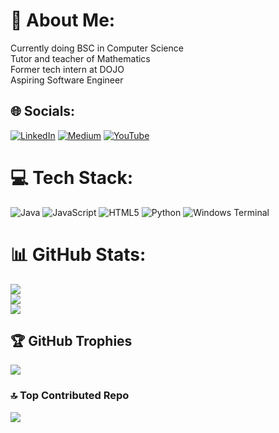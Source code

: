 # 💫 About Me:
Currently doing BSC in Computer Science<br>Tutor and teacher of Mathematics<br>Former tech intern at DOJO<br>Aspiring Software Engineer<br>


## 🌐 Socials:
[![LinkedIn](https://img.shields.io/badge/LinkedIn-%230077B5.svg?logo=linkedin&logoColor=white)](https://linkedin.com/in/tuhinshaikhh) [![Medium](https://img.shields.io/badge/Medium-12100E?logo=medium&logoColor=white)](https://medium.com/@tuhinshaikhh) [![YouTube](https://img.shields.io/badge/YouTube-%23FF0000.svg?logo=YouTube&logoColor=white)](https://youtube.com/@tuhinshaikh) 

# 💻 Tech Stack:
![Java](https://img.shields.io/badge/java-%23ED8B00.svg?style=for-the-badge&logo=openjdk&logoColor=white) ![JavaScript](https://img.shields.io/badge/javascript-%23323330.svg?style=for-the-badge&logo=javascript&logoColor=%23F7DF1E) ![HTML5](https://img.shields.io/badge/html5-%23E34F26.svg?style=for-the-badge&logo=html5&logoColor=white) ![Python](https://img.shields.io/badge/python-3670A0?style=for-the-badge&logo=python&logoColor=ffdd54) ![Windows Terminal](https://img.shields.io/badge/Windows%20Terminal-%234D4D4D.svg?style=for-the-badge&logo=windows-terminal&logoColor=white)
# 📊 GitHub Stats:
![](https://github-readme-stats.vercel.app/api?username=TU8IN&theme=dark&hide_border=true&include_all_commits=true&count_private=true)<br/>
![](https://github-readme-streak-stats.herokuapp.com/?user=TU8IN&theme=dark&hide_border=true)<br/>
![](https://github-readme-stats.vercel.app/api/top-langs/?username=TU8IN&theme=dark&hide_border=true&include_all_commits=true&count_private=true&layout=compact)

## 🏆 GitHub Trophies
![](https://github-profile-trophy.vercel.app/?username=TU8IN&theme=radical&no-frame=true&no-bg=false&margin-w=4)

### 🔝 Top Contributed Repo
![](https://github-contributor-stats.vercel.app/api?username=TU8IN&limit=5&theme=dark&combine_all_yearly_contributions=true)

<!-- Proudly created with GPRM ( https://gprm.itsvg.in ) -->

